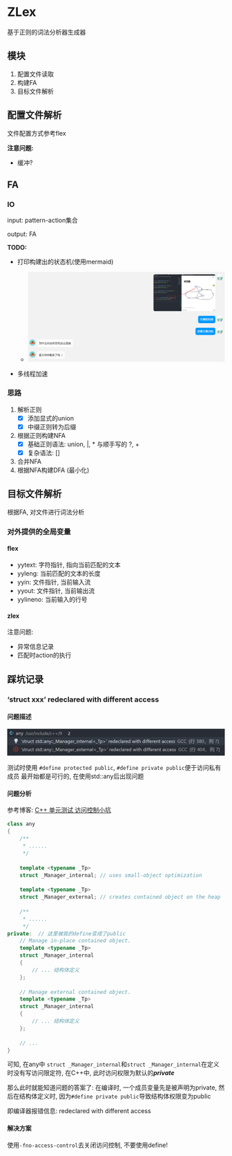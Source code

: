 # ZLex

基于正则的词法分析器生成器

## 模块
1. 配置文件读取
2. 构建FA
3. 目标文件解析

## 配置文件解析

文件配置方式参考flex

**注意问题:**
- 缓冲?

## FA

### IO
input: pattern-action集合

output: FA

**TODO:**
- 打印构建出的状态机(使用mermaid)
  - ![08cf5ddfc63bf4a5c852674367cd9dd5](./思路.assets/08cf5ddfc63bf4a5c852674367cd9dd5.png)

- 多线程加速


### 思路
1. 解析正则
   - [x] 添加显式的union
   - [x] 中缀正则转为后缀
2. 根据正则构建NFA
    - [x] 基础正则语法: union, |, * 与顺手写的 ?, +
    - [x] 复杂语法: []
3. 合并NFA
4. 根据NFA构建DFA (最小化)

## 目标文件解析

根据FA, 对文件进行词法分析

### 对外提供的全局变量
#### flex
- yytext: 字符指针, 指向当前匹配的文本
- yyleng: 当前匹配的文本的长度
- yyin: 文件指针, 当前输入流
- yyout: 文件指针, 当前输出流
- yylineno: 当前输入的行号

#### zlex


注意问题:
- 异常信息记录
- 匹配时action的执行

## 踩坑记录

### ‘struct xxx’ redeclared with different access

#### 问题描述

![image-20240331154240552](./思路.assets/image-20240331154240552.png)

测试时使用 `#define protected public`, `#define private public`便于访问私有成员
最开始都是可行的, 在使用std::any后出现问题



#### 问题分析

参考博客: [C++ 单元测试 访问控制小坑](https://www.zhaowenke.com/post/cpp-unittest-1/) 

```c++
class any
{
    /**
     * ......
     */

    template <typename _Tp>
    struct _Manager_internal; // uses small-object optimization

    template <typename _Tp>
    struct _Manager_external; // creates contained object on the heap

    /**
     * ......
     */
private:  // 这里被我的define变成了public
    // Manage in-place contained object.
    template <typename _Tp>
    struct _Manager_internal
    {
        // ... 结构体定义
    };

    // Manage external contained object.
    template <typename _Tp>
    struct _Manager_internal
    {
        // ... 结构体定义
    };

    // ...
}
```

可知, 在any中 `struct _Manager_internal`和`struct _Manager_internal`在定义时没有写访问限定符, 在C++中, 此时访问权限为默认的***private***

那么此时就能知道问题的答案了: 在编译时, 一个成员变量先是被声明为private, 然后在结构体定义时, 因为`#define private public`导致结构体权限变为public

即编译器报错信息:  redeclared with different access



#### 解决方案

使用`-fno-access-control`去关闭访问控制, 不要使用define!
